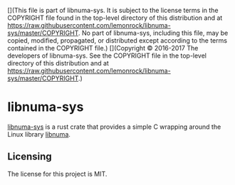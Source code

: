 [](This file is part of libnuma-sys. It is subject to the license terms in the COPYRIGHT file found in the top-level directory of this distribution and at https://raw.githubusercontent.com/lemonrock/libnuma-sys/master/COPYRIGHT. No part of libnuma-sys, including this file, may be copied, modified, propagated, or distributed except according to the terms contained in the COPYRIGHT file.)
[](Copyright © 2016-2017 The developers of libnuma-sys. See the COPYRIGHT file in the top-level directory of this distribution and at https://raw.githubusercontent.com/lemonrock/libnuma-sys/master/COPYRIGHT.)

# libnuma-sys

[libnuma-sys] is a rust crate that provides a simple C wrapping around the Linux library [libnuma].


## Licensing

The license for this project is MIT.

[libnuma-sys]: https://github.com/lemonrock/libnuma-sys "libnuma-sys GitHub page"
[libnuma]: http://oss.sgi.com/projects/libnuma/ "libnuma home page"
